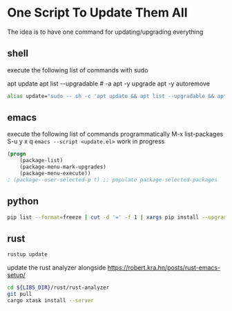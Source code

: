 # One Script To Update Them All

The idea is to have one command for updating/upgrading everything

## shell

execute the following list of commands with sudo

apt update
apt list --upgradable # -a
apt -y upgrade
apt -y autoremove

```bash
alias update="sudo -- sh -c 'apt update && apt list --upgradable && apt -y upgrade && apt -y autoremove'"
```

## emacs

execute the following list of commands programmatically
M-x list-packages S-u y x q
`emacs --script <update.el>`
work in progress

```lisp
(progn
	(package-list)
	(package-menu-mark-upgrades)
	(package-menu-execute))
; (package--user-selected-p t) ;; populate package-selected-packages
```

## python

```bash
pip list --format=freeze | cut -d '=' -f 1 | xargs pip install --upgrade
```

## rust

```bash
rustup update
```

update the rust analyzer alongside
https://robert.kra.hn/posts/rust-emacs-setup/
```bash
cd ${LIBS_DIR}/rust/rust-analyzer
git pull
cargo xtask install --server
```
